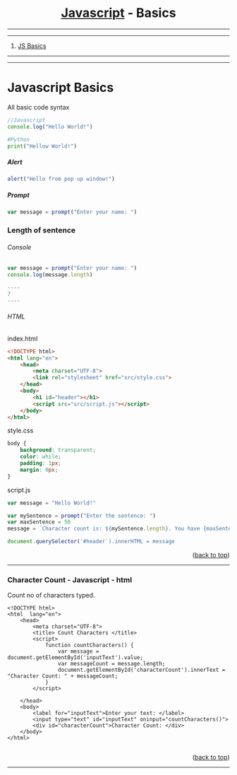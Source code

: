 <a name="readme-top"></a>


<div align="center">
<!-- Title: -->
<h1><a href="https://github.com/skthati/javascript/">Javascript</a> - Basics </h1>
</div>

<!-- Table of contents -->
<hr>
<hr>
<ol>
    <li><a href="#js-basics">JS Basics</a></li>

</ol>
<hr>
<hr>


# Javascript Basics 
 All basic code syntax 

```Javascript
//Javascript
console.log("Hello World!")
```
```Python
#Python
print("Hellow World!")
```
##### Alert
```Javascript
alert("Hello from pop up window!")
```

##### Prompt
```Javascript
var message = prompt("Enter your name: ")
```
### Length of sentence
###### Console
```Javascript
var message = prompt("Enter your name: ")
console.log(message.length)

----
7
----
```
###### HTML
index.html
```html
<!DOCTYPE html>
<html lang="en">
    <head>
        <meta charset="UTF-8">
        <link rel="stylesheet" href="src/style.css">
    </head>
    <body>
        <h1 id="header"></h1>
        <script src="src/script.js"></script>
    </body>
</html>
```
style.css
```css
body {
    background: transparent;
    color: while;
    padding: 1px;
    margin: 0px;
}
```
script.js
```javascript
var message = "Hello World!"

var mySentence = prompt("Enter the sentence: ")
var maxSentence = 50
message = `Character count is: ${mySentence.length}. You have {maxSentence - mySentence.length} characters left!`

document.querySelector('#header`).innerHTML = message
```

<p align="right">(<a href="#readme-top">back to top</a>)</p>
<hr>  

### Character Count - Javascript - html
Count no of characters typed.
```html, javascript
<!DOCTYPE html>
<html  lang="en">
	<head>
    	<meta charset="UTF-8">
        <title> Count Characters </title>
        <script>
        	function countCharacters() {
            	var message = document.getElementById('inputText').value;
                var messageCount = message.length;
                document.getElementById('characterCount').innerText = "Character Count: " + messageCount;
           	}
        </script>
            
    </head>
    <body>
    	<label for="inputText">Enter your text: </label>
        <input type="text" id="inputText" oninput="countCharacters()">
        <div id="characterCount">Character Count: </div>
    </body>
</html>
    	
```
<p align="right">(<a href="#readme-top">back to top</a>)</p>
<hr>  


